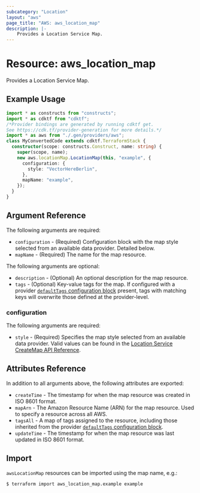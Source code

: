 ```yaml
---
subcategory: "Location"
layout: "aws"
page_title: "AWS: aws_location_map"
description: |-
    Provides a Location Service Map.
---
```


# Resource: aws_location_map

Provides a Location Service Map.

## Example Usage

```typescript
import * as constructs from "constructs";
import * as cdktf from "cdktf";
/*Provider bindings are generated by running cdktf get.
See https://cdk.tf/provider-generation for more details.*/
import * as aws from "./.gen/providers/aws";
class MyConvertedCode extends cdktf.TerraformStack {
  constructor(scope: constructs.Construct, name: string) {
    super(scope, name);
    new aws.locationMap.LocationMap(this, "example", {
      configuration: {
        style: "VectorHereBerlin",
      },
      mapName: "example",
    });
  }
}

```

## Argument Reference

The following arguments are required:

* `configuration` - (Required) Configuration block with the map style selected from an available data provider. Detailed below.
* `mapName` - (Required) The name for the map resource.

The following arguments are optional:

* `description` - (Optional) An optional description for the map resource.
* `tags` - (Optional) Key-value tags for the map. If configured with a provider [`defaultTags` configuration block](https://registry.terraform.io/providers/hashicorp/aws/latest/docs#default_tags-configuration-block) present, tags with matching keys will overwrite those defined at the provider-level.

### configuration

The following arguments are required:

* `style` - (Required) Specifies the map style selected from an available data provider. Valid values can be found in the [Location Service CreateMap API Reference](https://docs.aws.amazon.com/location/latest/APIReference/API_CreateMap.html).

## Attributes Reference

In addition to all arguments above, the following attributes are exported:

* `createTime` - The timestamp for when the map resource was created in ISO 8601 format.
* `mapArn` - The Amazon Resource Name (ARN) for the map resource. Used to specify a resource across all AWS.
* `tagsAll` - A map of tags assigned to the resource, including those inherited from the provider [`defaultTags` configuration block](https://registry.terraform.io/providers/hashicorp/aws/latest/docs#default_tags-configuration-block).
* `updateTime` - The timestamp for when the map resource was last updated in ISO 8601 format.

## Import

`awsLocationMap` resources can be imported using the map name, e.g.:

```
$ terraform import aws_location_map.example example
```

<!-- cache-key: cdktf-0.17.0-pre.15 input-772ba651bd33bb84e4e8a17c98d718a9b87645a8da05e37c9c7d04341bd37352 -->